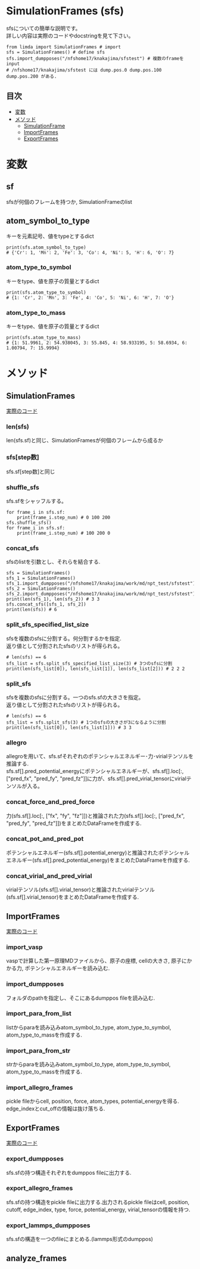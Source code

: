 # SimulationFrames (sfs)
sfsについての簡単な説明です。<br>
詳しい内容は実際のコードやdocstringを見て下さい。
```python3
from limda import SimulationFrames # import
sfs = SimulationFrames() # define sfs
sfs.import_dumpposes("/nfshome17/knakajima/sfstest") # 複数のframeをinput
# /nfshome17/knakajima/sfstest には dump.pos.0 dump.pos.100 dump.pos.200 がある.
```
## 目次
- [変数](#anchor1)<br>
- [メソッド](#anchor2)
  - [SimulationFrame](#anchor3)
  - [ImportFrames](#anchor4)
  - [ExportFrames](#anchor5)
<a id="anchor1"></a>
# 変数 
## sf
sfsが何個のフレームを持つか, SimulationFrameのlist
## atom_symbol_to_type
キーを元素記号、値をtypeとするdict
```python3
print(sfs.atom_symbol_to_type)
# {'Cr': 1, 'Mn': 2, 'Fe': 3, 'Co': 4, 'Ni': 5, 'H': 6, 'O': 7}
```
### atom_type_to_symbol
キーをtype、値を原子の質量とするdict
```python3
print(sfs.atom_type_to_symbol)
# {1: 'Cr', 2: 'Mn', 3: 'Fe', 4: 'Co', 5: 'Ni', 6: 'H', 7: 'O'}
```
### atom_type_to_mass
キーをtype、値を原子の質量とするdict
```python3
print(sfs.atom_type_to_mass)
# {1: 51.9961, 2: 54.938045, 3: 55.845, 4: 58.933195, 5: 58.6934, 6: 1.00794, 7: 15.9994}
```
<a id="anchor2"></a>
# メソッド
<a id="anchor3"></a>
## SimulationFrames 
[実際のコード](https://github.com/kainakajima11/limda/src/limda/SimulationFrames.py)
### len(sfs)
len(sfs.sf)と同じ、SimulationFramesが何個のフレームから成るか<br>

### sfs[step数]
sfs.sf[step数]と同じ<br>

### shuffle_sfs
sfs.sfをシャッフルする。<br>
```python3
for frame_i in sfs.sf:
    print(frame_i.step_num) # 0 100 200
sfs.shuffle_sfs()
for frame_i in sfs.sf:
    print(frame_i.step_num) # 100 200 0
```
### concat_sfs
sfsのlistを引数とし、それらを結合する.
```python3
sfs = SimulationFrames()
sfs_1 = SimulationFrames()
sfs_1.import_dumpposes("/nfshome17/knakajima/work/md/npt_test/sfstest")
sfs_2 = SimulationFrames()
sfs_2.import_dumpposes("/nfshome17/knakajima/work/md/npt_test/sfstest")
print(len(sfs_1), len(sfs_2)) # 3 3
sfs.concat_sfs([sfs_1, sfs_2])
print(len(sfs)) # 6
```
### split_sfs_specified_list_size
sfsを複数のsfsに分割する。何分割するかを指定.<br>
返り値として分割されたsfsのリストが得られる。<br>
```python3
# len(sfs) == 6
sfs_list = sfs.split_sfs_specified_list_size(3) # 3つのsfsに分割
print(len(sfs_list[0]), len(sfs_list[1]), len(sfs_list[2])) # 2 2 2 
```
### split_sfs
sfsを複数のsfsに分割する。一つのsfs.sfの大きさを指定。<br>
返り値として分割されたsfsのリストが得られる。<br>
```python3
# len(sfs) == 6
sfs_list = sfs.split_sfs(3) # 1つのsfsの大きさが3になるように分割
print(len(sfs_list[0]), len(sfs_list[1])) # 3 3 
```
### allegro
allegroを用いて、sfs.sfそれぞれのポテンシャルエネルギー･力･virialテンソルを推論する.<br>
sfs.sf[].pred_potential_energyにポテンシャルエネルギーが、sfs.sf[].loc[:, ["pred_fx", "pred_fy", "pred_fz"]]に力が、sfs.sf[].pred_virial_tensorにvirialテンソルが入る。

### concat_force_and_pred_force
力(sfs.sf[].loc[:, ["fx", "fy", "fz"]])と推論された力(sfs.sf[].loc[:, ["pred_fx", "pred_fy", "pred_fz"]])をまとめたDataFrameを作成する.
### concat_pot_and_pred_pot
ポテンシャルエネルギー(sfs.sf[].potential_energy)と推論されたポテンシャルエネルギー(sfs.sf[].pred_potential_energy)をまとめたDataFrameを作成する.
### concat_virial_and_pred_virial
virialテンソル(sfs.sf[].virial_tensor)と推論されたvirialテンソル(sfs.sf[].virial_tensor)をまとめたDataFrameを作成する.

<a id="anchor4"></a>
## ImportFrames
[実際のコード](https://github.com/kainakajima11/limda/src/limda/import_frames.py)
### import_vasp
vaspで計算した第一原理MDファイルから、原子の座標, cellの大きさ, 原子にかかる力, ポテンシャルエネルギーを読み込む.

### import_dumpposes
フォルダのpathを指定し、そこにあるdumppos fileを読み込む.

### import_para_from_list
listからparaを読み込みatom_symbol_to_type, atom_type_to_symbol, atom_type_to_massを作成する.

### import_para_from_str
strからparaを読み込みatom_symbol_to_type, atom_type_to_symbol, atom_type_to_massを作成する.

### import_allegro_frames
pickle fileからcell, position, force, atom_types, potential_energyを得る.<br>
edge_indexとcut_offの情報は抜け落ちる.

<a id="anchor5"></a>
## ExportFrames
[実際のコード](https://github.com/kainakajima11/limda/src/limda/export_frames.py)

### export_dumpposes
sfs.sfの持つ構造それぞれをdumppos fileに出力する.

### export_allegro_frames
sfs.sfの持つ構造をpickle fileに出力する.出力されるpickle fileはcell, position, cutoff, edge_index, type, force, potential_energy, virial_tensorの情報を持つ.

### export_lammps_dumpposes
sfs.sfの構造を一つのfileにまとめる.(lammps形式のdumppos)

## analyze_frames
